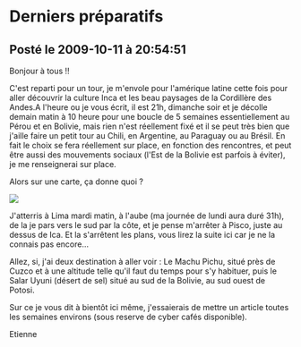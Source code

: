 # Derniers préparatifs
## Posté le 2009-10-11 à 20:54:51

Bonjour à tous !!

C'est reparti pour un tour, je m'envole pour l'amérique latine cette fois pour aller découvrir la culture Inca et les beau paysages de la Cordillère des Andes.A l'heure ou je vous écrit, il est 21h, dimanche soir et je décolle demain matin à 10 heure pour une boucle de 5 semaines essentiellement au Pérou et en Bolivie, mais rien n'est réellement fixé et il se peut très bien que j'aille faire un petit tour au Chili, en Argentine, au Paraguay ou au Brésil. En fait le choix se fera réellement sur place, en fonction des rencontres, et peut être aussi des mouvements sociaux (l'Est de la Bolivie est parfois à éviter), je me renseignerai sur place.

Alors sur une carte, ça donne quoi ?

<img src="http://dud.didoum.free.fr/picsengine/pictures/large/1255286224vDMd.jpg" />

J'atterris à Lima mardi matin, à l'aube (ma journée de lundi aura duré 31h), de la je pars vers le sud par la côte, et je pense m'arrêter à Pisco, juste au dessus de Ica. Et la s'arrêtent les plans, vous lirez la suite ici car je ne la connais pas encore...

Allez, si, j'ai deux destination à aller voir : Le Machu Pichu, situé près de Cuzco et à une altitude telle qu'il faut du temps pour s'y habituer, puis le Salar Uyuni (désert de sel) situé au sud de la Bolivie, au sud ouest de Potosi.

Sur ce je vous dit à bientôt ici même, j'essaierais de mettre un article toutes les semaines environs (sous reserve de cyber cafés disponible).

Etienne
